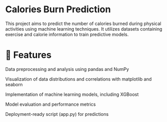 # Calories Burn Prediction
This project aims to predict the number of calories burned during physical activities using machine learning techniques. It utilizes datasets containing exercise and calorie information to train predictive models.​

# 🚀 Features
Data preprocessing and analysis using pandas and NumPy

Visualization of data distributions and correlations with matplotlib and seaborn

Implementation of machine learning models, including XGBoost

Model evaluation and performance metrics

Deployment-ready script (app.py) for predictions
